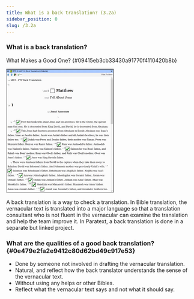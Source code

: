 ```yaml
---
title: What is a back translation? (3.2a)
sidebar_position: 0
slug: /3.2a
---
```




### What is a back translation? 
What Makes a Good One? {#09415eb3cb33430a91770f4110420b8b}


![](/notion_imgs/1644901523.png)


A back translation is a way to check a translation. In Bible translation, the vernacular text is translated into a major language so that a translation consultant who is not fluent in the vernacular can examine the translation and help the team improve it. In Paratext, a back translation is done in a separate but linked project.


### What are the qualities of a good back translation? {#0e479e2fa2e9412c80d62bd49c917e53}

- Done by someone not involved in drafting the vernacular translation.
- Natural, and reflect how the back translator understands the sense of the vernacular text.
- Without using any helps or other Bibles.
- Reflect what the vernacular text says and not what it should say.
